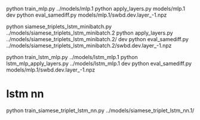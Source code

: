 python train_mlp.py ../models/mlp.1
python apply_layers.py models/mlp.1 dev
python eval_samediff.py models/mlp.1/swbd.dev.layer_-1.npz

python siamese_triplets_lstm_minibatch.py ../models/siamese_triplets_lstm_minibatch.2
python apply_layers.py ../models/siamese_triplets_lstm_minibatch.2/ dev
python eval_samediff.py ../models/siamese_triplets_lstm_minibatch.2/swbd.dev.layer_-1.npz 


python train_lstm_mlp.py ../models/lstm_mlp.1
python lstm_mlp_apply_layers.py ../models/lstm_mlp.1 dev
python eval_samediff.py models/mlp.1/swbd.dev.layer_-1.npz

# lstm nn

python train_siamese_triplet_lstm_nn.py ../models/siamese_triplet_lstm_nn.1/
